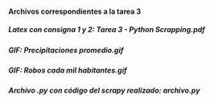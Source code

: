 #### Archivos correspondientes a la tarea 3

##### __Latex con consigna 1 y 2__: Tarea 3 - Python Scrapping.pdf
##### __GIF__: Precipitaciones promedio.gif
##### __GIF__: Robos cada mil habitantes.gif
##### __Archivo .py con código del scrapy realizado__: archivo.py


